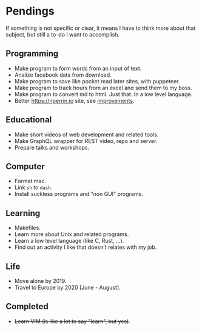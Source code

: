 # Pendings

If something is not specific or clear, it means I have to think more about that subject, but still a to-do I want to accomplish.

## Programming

* Make program to form words from an input of text.
* Analize facebook data from download.
* Make program to save like pocket read later sites, with puppeteer.
* Make program to track hours from an excel and send them to my boss.
* Make program to convert md to html. Just that. In a low level language.  
* Better https://nperrin.io site, see [improvements](/improvements).

## Educational

* Make short videos of web development and related tools.
* Make GraphQL wrapper for REST video, repo and server.
* Prepare talks and workshops.

## Computer

* Format mac.
* Link `sh` to `dash`.
* Install suckless programs and "non GUI" programs.

## Learning

* Makefiles.
* Learn more about Unix and related programs.
* Learn a low level language (like C, Rust, ...).
* Find out an activity I like that doesn't relates with my job.

## Life

* Move alone by 2019.
* Travel to Europe by 2020 [June - August].

## Completed

* ~~Learn VIM (is like a lot to say "learn", but yes)~~.

